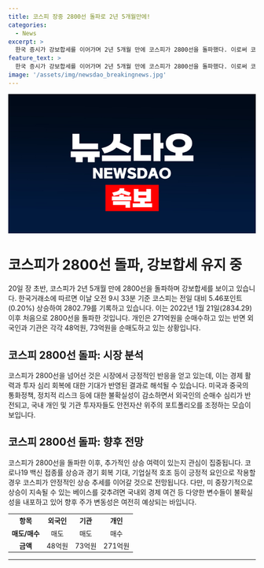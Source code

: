 ```yaml
---
title: 코스피 장중 2800선 돌파로 2년 5개월만에!
categories:
  - News
excerpt: >
  한국 증시가 강보합세를 이어가며 2년 5개월 만에 코스피가 2800선을 돌파했다. 이로써 코스피는 2022년 1월 이후 처음으로 2800선을 넘었으며, 개인은 271억원을 매수하고 외국인과 기관은 각각 48억원, 73억원을 매도하고 있다. (150자)
feature_text: >
  한국 증시가 강보합세를 이어가며 2년 5개월 만에 코스피가 2800선을 돌파했다. 이로써 코스피는 2022년 1월 이후 처음으로 2800선을 넘었으며, 개인은 271억원을 매수하고 외국인과 기관은 각각 48억원, 73억원을 매도하고 있다. (150자)
image: '/assets/img/newsdao_breakingnews.jpg'
---
```


<p><img src="/assets/img/newsdao_breakingnews.jpg" alt="firstkoreanews 속보" /></p>

<h1 data-ke-size="size26">코스피가 2800선 돌파, 강보합세 유지 중</h1>

<p data-ke-size="size16">20일 장 초반, 코스피가 2년 5개월 만에 2800선을 돌파하며 강보합세를 보이고 있습니다. 한국거래소에 따르면 이날 오전 9시 33분 기준 코스피는 전일 대비 5.46포인트(0.20%) 상승하여 2802.79를 기록하고 있습니다. 이는 2022년 1월 21일(2834.29) 이후 처음으로 2800선을 돌파한 것입니다. 개인은 271억원을 순매수하고 있는 반면 외국인과 기관은 각각 48억원, 73억원을 순매도하고 있는 상황입니다.</p>

<h2 data-ke-size="size24">코스피 2800선 돌파: 시장 분석</h2>

<p data-ke-size="size16">코스피가 2800선을 넘어선 것은 시장에서 긍정적인 반응을 얻고 있는데, 이는 경제 활력과 투자 심리 회복에 대한 기대가 반영된 결과로 해석될 수 있습니다. 미국과 중국의 통화정책, 정치적 리스크 등에 대한 불확실성이 감소하면서 외국인의 순매수 심리가 반전되고, 국내 개인 및 기관 투자자들도 안전자산 위주의 포트폴리오를 조정하는 모습이 보입니다.</p>

<h2 data-ke-size="size24">코스피 2800선 돌파: 향후 전망</h2>

<p data-ke-size="size16">코스피가 2800선을 돌파한 이후, 추가적인 상승 여력이 있는지 관심이 집중됩니다. 코로나19 백신 접종률 상승과 경기 회복 기대, 기업실적 호조 등이 긍정적 요인으로 작용할 경우 코스피가 안정적인 상승 추세를 이어갈 것으로 전망됩니다. 다만, 미 중장기적으로 상승이 지속될 수 있는 베이스를 갖추려면 국내외 경제 여건 등 다양한 변수들이 불확실성을 내포하고 있어 향후 주가 변동성은 여전히 예상되는 바입니다.</p>

<table>
    <tr>
        <th>항목</th>
        <th>외국인</th>
        <th>기관</th>
        <th>개인</th>
    </tr>
    <tr>
        <td style="text-align: center; height: 17px;"><b>매도/매수</b></td>
        <td style="text-align: center; height: 17px;">매도</td>
        <td style="text-align: center; height: 17px;">매도</td>
        <td style="text-align: center; height: 17px;">매수</td>
    </tr>
    <tr>
        <td style="text-align: center; height: 17px;"><b>금액</b></td>
        <td style="text-align: center; height: 17px;">48억원</td>
        <td style="text-align: center; height: 17px;">73억원</td>
        <td style="text-align: center; height: 17px;">271억원</td>
    </tr>
</table>

<hr>

<p data-ke-size="size16"></p>

